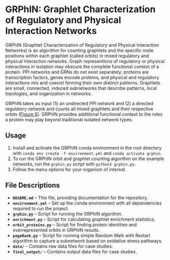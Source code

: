 # GRPhIN: Graphlet Characterization of Regulatory and Physical Interaction Networks

GRPhIN (Graphlet Characterization of Regulatory and Physical Interaction Networks) is an algorithm for counting graphlets and the specific node positions within each graphlet (called orbits) in mixed regulatory and physical interaction networks. Graph representions of regulatory or physical interactions in isolation may obscure the complete functional context of a protein. PPI networks and GRNs do not exist separately; proteins are transcription factors, genes encode proteins, and physical and regulatory interactions mix and coexist forming their own distinct patterns. Graphlets are small, connected, induced subnetworks that describe patterns, local topologies, and organization in networks.

GRPhIN takes as input (1) an undirected PPI network and (2) a directed regulatory network and counts all mixed graphlets and their respective orbits ([Figure 6](https://github.com/Reed-CompBio/motifs/blob/main/Complete%20Graphlet%20%26%20Orbit%20Definitions.pdf)). GRPhIN provides additional functional context to the roles a protein may play beyond traditional isolated network types.

## Usage
1. Install and activate the GRPhIN conda environment in the root directory with `conda env create -f environment.yml` and `conda activate grphin`.
2. To run the GRPhIN orbit and graphlet counting algorithm on the example networks, run the `grphin.py` script with `python3 grphin.py`.
3. Follow the menu options for your organism of interest.

## File Descriptions

- **`README.md`** – This file, providing documentation for the repository.
- **`environment.yml`** – Set up the conda environment with all dependencies required to run the project.
- **`grphin.py`** – Script for running the GRPhIN algorithm.
- **`enrichment.py`** – Script for calculating graphlet enrichment statistics.
- **`orbit_proteins.py`** – Script for finding protein identities and overrepresented orbits in GRPhIN results.
- **`pageRank.py`** – Script for running simple Random Walk with Restart algorithm to capture a subnetwork based on oxidative stress pathways.
- **`data/`** – Contains raw data files for case studies.
- **`final_output/`** – Contains output data files for case studies.